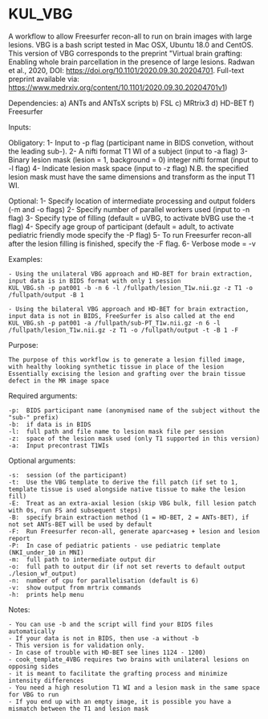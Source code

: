 # KUL_VBG
A workflow to allow Freesurfer recon-all to run on brain images with large lesions.
VBG is a bash script tested in Mac OSX, Ubuntu 18.0 and CentOS. This version of VBG corresponds to the preprint "Virtual brain grafting: Enabling whole brain parcellation in the presence of large lesions. Radwan et al., 2020, DOI: https://doi.org/10.1101/2020.09.30.20204701. Full-text preprint available via: https://www.medrxiv.org/content/10.1101/2020.09.30.20204701v1)

Dependencies:
a) ANTs and ANTsX scripts
b) FSL
c) MRtrix3
d) HD-BET
f) Freesurfer

Inputs:

Obligatory: 
1- Input to -p flag (participant name in BIDS convetion, without the leading sub-). 
2- A nifti format T1 WI of a subject (input to -a flag)
3- Binary lesion mask (lesion = 1, background = 0) integer nifti format (input to -l flag)
4- Indicate lesion mask space (input to -z flag) N.B. the specified lesion mask must have the same dimensions and transform as the input T1 WI.

Optional:
1- Specify location of intermediate processing and output folders (-m and -o flags)
2- Specify number of parallel workers used (input to -n flag)
3- Specify type of filling (default = uVBG, to activate bVBG use the -t flag)
4- Specify age group of participant (default = adult, to activate pediatric friendly mode specify the -P flag)
5- To run Freesurfer recon-all after the lesion filling is finished, specify the -F flag.
6- Verbose mode = -v

Examples:

    - Using the unilateral VBG approach and HD-BET for brain extraction, input data is in BIDS format with only 1 session
    KUL_VBG.sh -p pat001 -b -n 6 -l /fullpath/lesion_T1w.nii.gz -z T1 -o /fullpath/output -B 1
    
    - Using the bilateral VBG approach and HD-BET for brain extraction, input data is not in BIDS, FreeSurfer is also called at the end
    KUL_VBG.sh -p pat001 -a /fullpath/sub-PT_T1w.nii.gz -n 6 -l /fullpath/lesion_T1w.nii.gz -z T1 -o /fullpath/output -t -B 1 -F
	

Purpose:

    The purpose of this workflow is to generate a lesion filled image, with healthy looking synthetic tissue in place of the lesion
    Essentially excising the lesion and grafting over the brain tissue defect in the MR image space
    

Required arguments:

    -p:  BIDS participant name (anonymised name of the subject without the "sub-" prefix)
    -b:  if data is in BIDS
    -l:  full path and file name to lesion mask file per session
    -z:  space of the lesion mask used (only T1 supported in this version)
    -a:  Input precontrast T1WIs


Optional arguments:

    -s:  session (of the participant)
    -t:  Use the VBG template to derive the fill patch (if set to 1, template tissue is used alongside native tissue to make the lesion fill)
    -E:  Treat as an extra-axial lesion (skip VBG bulk, fill lesion patch with 0s, run FS and subsequent steps)
    -B:  specify brain extraction method (1 = HD-BET, 2 = ANTs-BET), if not set ANTs-BET will be used by default
    -F:  Run Freesurfer recon-all, generate aparc+aseg + lesion and lesion report
    -P:  In case of pediatric patients - use pediatric template (NKI_under_10 in MNI)
    -m:  full path to intermediate output dir
    -o:  full path to output dir (if not set reverts to default output ./lesion_wf_output)
    -n:  number of cpu for parallelisation (default is 6)
    -v:  show output from mrtrix commands
    -h:  prints help menu

Notes: 

    - You can use -b and the script will find your BIDS files automatically
    - If your data is not in BIDS, then use -a without -b
    - This version is for validation only.
    - In case of trouble with HD-BET see lines 1124 - 1200)
    - cook_template_4VBG requires two brains with unilateral lesions on opposing sides
    - it is meant to facilitate the grafting process and minimize intensity differences
    - You need a high resolution T1 WI and a lesion mask in the same space for VBG to run
    - If you end up with an empty image, it is possible you have a mismatch between the T1 and lesion mask
